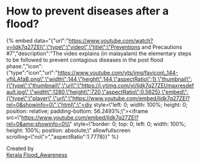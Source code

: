 # How to prevent diseases after a flood?

{% embed data="{\"url\":\"https://www.youtube.com/watch?v=lidk7q27ZEI\",\"type\":\"video\",\"title\":\"Preventions and Precautions \#7\",\"description\":\"The video explains \(in malayalam\) the elementary steps to be followed to prevent contagious diseases in the post flood phase.\",\"icon\":{\"type\":\"icon\",\"url\":\"https://www.youtube.com/yts/img/favicon\_144-vfliLAfaB.png\",\"width\":144,\"height\":144,\"aspectRatio\":1},\"thumbnail\":{\"type\":\"thumbnail\",\"url\":\"https://i.ytimg.com/vi/lidk7q27ZEI/maxresdefault.jpg\",\"width\":1280,\"height\":720,\"aspectRatio\":0.5625},\"embed\":{\"type\":\"player\",\"url\":\"https://www.youtube.com/embed/lidk7q27ZEI?rel=0&showinfo=0\",\"html\":\"<div style=\\\"left: 0; width: 100%; height: 0; position: relative; padding-bottom: 56.2493%;\\\"><iframe src=\\\"https://www.youtube.com/embed/lidk7q27ZEI?rel=0&amp;showinfo=0\\\" style=\\\"border: 0; top: 0; left: 0; width: 100%; height: 100%; position: absolute;\\\" allowfullscreen scrolling=\\\"no\\\"></iframe></div>\",\"aspectRatio\":1.7778}}" %}

Created by [  
Kerala Flood\_Awareness](https://www.youtube.com/channel/UCTRQxF0ZqselrQoVaKb1Naw)  


